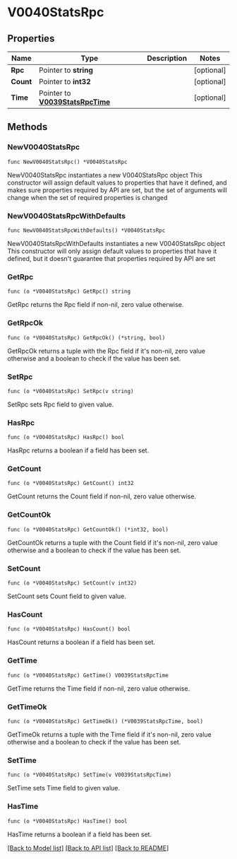 # V0040StatsRpc

## Properties

Name | Type | Description | Notes
------------ | ------------- | ------------- | -------------
**Rpc** | Pointer to **string** |  | [optional] 
**Count** | Pointer to **int32** |  | [optional] 
**Time** | Pointer to [**V0039StatsRpcTime**](V0039StatsRpcTime.md) |  | [optional] 

## Methods

### NewV0040StatsRpc

`func NewV0040StatsRpc() *V0040StatsRpc`

NewV0040StatsRpc instantiates a new V0040StatsRpc object
This constructor will assign default values to properties that have it defined,
and makes sure properties required by API are set, but the set of arguments
will change when the set of required properties is changed

### NewV0040StatsRpcWithDefaults

`func NewV0040StatsRpcWithDefaults() *V0040StatsRpc`

NewV0040StatsRpcWithDefaults instantiates a new V0040StatsRpc object
This constructor will only assign default values to properties that have it defined,
but it doesn't guarantee that properties required by API are set

### GetRpc

`func (o *V0040StatsRpc) GetRpc() string`

GetRpc returns the Rpc field if non-nil, zero value otherwise.

### GetRpcOk

`func (o *V0040StatsRpc) GetRpcOk() (*string, bool)`

GetRpcOk returns a tuple with the Rpc field if it's non-nil, zero value otherwise
and a boolean to check if the value has been set.

### SetRpc

`func (o *V0040StatsRpc) SetRpc(v string)`

SetRpc sets Rpc field to given value.

### HasRpc

`func (o *V0040StatsRpc) HasRpc() bool`

HasRpc returns a boolean if a field has been set.

### GetCount

`func (o *V0040StatsRpc) GetCount() int32`

GetCount returns the Count field if non-nil, zero value otherwise.

### GetCountOk

`func (o *V0040StatsRpc) GetCountOk() (*int32, bool)`

GetCountOk returns a tuple with the Count field if it's non-nil, zero value otherwise
and a boolean to check if the value has been set.

### SetCount

`func (o *V0040StatsRpc) SetCount(v int32)`

SetCount sets Count field to given value.

### HasCount

`func (o *V0040StatsRpc) HasCount() bool`

HasCount returns a boolean if a field has been set.

### GetTime

`func (o *V0040StatsRpc) GetTime() V0039StatsRpcTime`

GetTime returns the Time field if non-nil, zero value otherwise.

### GetTimeOk

`func (o *V0040StatsRpc) GetTimeOk() (*V0039StatsRpcTime, bool)`

GetTimeOk returns a tuple with the Time field if it's non-nil, zero value otherwise
and a boolean to check if the value has been set.

### SetTime

`func (o *V0040StatsRpc) SetTime(v V0039StatsRpcTime)`

SetTime sets Time field to given value.

### HasTime

`func (o *V0040StatsRpc) HasTime() bool`

HasTime returns a boolean if a field has been set.


[[Back to Model list]](../README.md#documentation-for-models) [[Back to API list]](../README.md#documentation-for-api-endpoints) [[Back to README]](../README.md)


